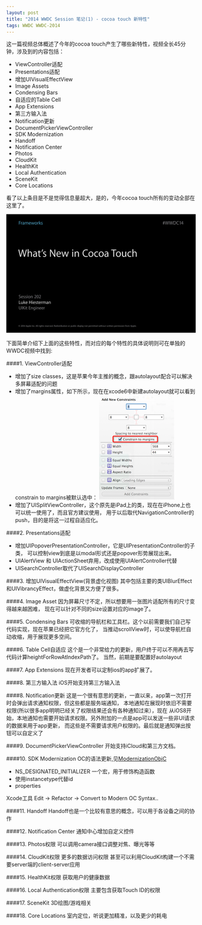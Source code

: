 ```yaml
---
layout: post
title: "2014 WWDC Session 笔记(1) - cocoa touch 新特性"
tags: WWDC WWDC-2014
---
```


这一篇视频总体概述了今年的cocoa touch产生了哪些新特性，视频全长45分钟，涉及到的内容包括：

- ViewController适配
- Presentations适配
- 增加UIVisualEffectView
- Image Assets
- Condensing Bars
- 自适应的Table Cell
- App Extensions
- 第三方输入法
- Notification更新
- DocumentPickerViewController
- SDK Modernization
- Handoff
- Notification Center
- Photos
- CloudKit
- HealthKit
- Local Authentication
- SceneKit
- Core Locations

看了以上条目是不是觉得信息量超大，是的，今年cocoa touch所有的变动全部在这里了。

![cocoa touch](/images/whats_new_in_cocoa_touch.png)

下面简单介绍下上面的这些特性，而对应的每个特性的具体说明则可在单独的WWDC视频中找到:

####1. ViewController适配
- 增加了size classes，这是苹果今年主推的概念，跟autolayout配合可以解决多屏幕适配的问题
- 增加了margins属性，如下所示，现在在xcode6中新建autolayout就可以看到constrain to margins被默认选中：
![margin](/images/margin.png)
- 增加了UISplitViewController，这个原先是iPad上的类，现在在iPhone上也可以统一使用了，而且官方建议使用，
用于以后取代NavigationController的push，目的是将这一过程自适应化。

####2. Presentations适配
- 增加UIPopoverPresentationController，它是UIPresentationController的子类，
可以控制view到底是以modal形式还是popover形势展现出来。
- UIAlertView 和 UIActionSheet弃用，改成使用UIAlertController代替
- UISearchController取代了UISearchDisplayController

####3. 增加UIVisualEffectView(背景虚化视图)
其中包括主要的类UIBlurEffect和UIVibrancyEffect，做虚化背景又方便了很多。

####4. Image Asset
因为屏幕尺寸不定，所以想要用一张图片适配所有的尺寸变得越来越困难，
现在可以针对不同的size设置对应的image了。

####5. Condensing Bars
可收缩的导航栏和工具栏。这个以前需要我们自己写代码实现，现在苹果已经把它官方化了，
当推动scrollView时，可以使导航栏自动收缩，用于展现更多空间。

####6. Table Cell自适应
这个是一个非常给力的更新，用户终于可以不用再去写代码计算heightForRowAtIndexPath了。
当然，前期是要配置好autolayout

####7. App Extensions
现在开发者可以定制ios的app扩展了。

####8. 第三方输入法
iOS开始支持第三方输入法

####8. Notification更新
这是一个很有意思的更新，一直以来，app第一次打开时会弹出请求通知权限，但这些都是服务端通知，
本地通知在展现时依旧不需要权限(所以很多app明明已经关了权限结果还会有各种通知过来），现在
从iOS8开始，本地通知也需要开始请求权限。另外附加的一点是app可以发送一些非UI请求的数据来用于app更新，
而这些是不需要请求用户权限的。最后就是通知弹出按钮可以自定义了

####9. DocumentPickerViewController
开始支持iCloud和第三方文档。

####10. SDK Modernization
OC的语法更新,见[ModernizationObjC](https://developer.apple.com/library/ios/releasenotes/ObjectiveC/ModernizationObjC/AdoptingModernObjective-C/AdoptingModernObjective-C.html#//apple_ref/doc/uid/TP40014150)

- NS_DESIGNATED_INITIALIZER 一个宏，用于修饰构造函数
- 使用instancetype代替id
- properties

Xcode工具 Edit -> Refactor -> Convert to Modern OC Syntax..

####11. Handoff
Handoff也是一个比较有意思的概念，可以用于各设备之间的协作

####12. Notification Center
通知中心增加自定义控件

####13. Photos权限
可以调用camera接口调整对焦、曝光等等

####14. CloudKit权限
更多的数据访问权限
甚至可以利用CloudKit构建一个不需要server端的client-server应用

####15. HealthKit权限
获取用户的健康数据

####16. Local Authentication权限
主要包含获取Touch ID的权限

####17. SceneKit
3D绘图/游戏相关

####18. Core Locations
室内定位，听说更加精准，以及更少的耗电












